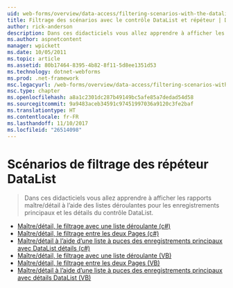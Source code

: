 ```yaml
---
uid: web-forms/overview/data-access/filtering-scenarios-with-the-datalist-and-repeater/index
title: Filtrage des scénarios avec le contrôle DataList et répéteur | Documents Microsoft
author: rick-anderson
description: Dans ces didacticiels vous allez apprendre à afficher les rapports maître/détail à l’aide des listes déroulantes pour les enregistrements principaux et les détails du contrôle DataList.
ms.author: aspnetcontent
manager: wpickett
ms.date: 10/05/2011
ms.topic: article
ms.assetid: 80b17464-8395-4b82-8f11-5d8ee1351d53
ms.technology: dotnet-webforms
ms.prod: .net-framework
msc.legacyurl: /web-forms/overview/data-access/filtering-scenarios-with-the-datalist-and-repeater
msc.type: chapter
ms.openlocfilehash: a8a1c2301dc287b49149bc5afe85a7dedad54d58
ms.sourcegitcommit: 9a9483aceb34591c97451997036a9120c3fe2baf
ms.translationtype: HT
ms.contentlocale: fr-FR
ms.lasthandoff: 11/10/2017
ms.locfileid: "26514098"
---
```

<a name="filtering-scenarios-with-the-datalist-and-repeater"></a>Scénarios de filtrage des répéteur DataList
====================
> Dans ces didacticiels vous allez apprendre à afficher les rapports maître/détail à l’aide des listes déroulantes pour les enregistrements principaux et les détails du contrôle DataList.


- [Maître/détail, le filtrage avec une liste déroulante (c#)](master-detail-filtering-with-a-dropdownlist-datalist-cs.md)
- [Maître/détail, le filtrage entre les deux Pages (c#)](master-detail-filtering-acess-two-pages-datalist-cs.md)
- [Maître/détail à l’aide d’une liste à puces des enregistrements principaux avec DataList détails (c#)](master-detail-using-a-bulleted-list-of-master-records-with-a-details-datalist-cs.md)
- [Maître/détail, le filtrage avec une liste déroulante (VB)](master-detail-filtering-with-a-dropdownlist-datalist-vb.md)
- [Maître/détail, le filtrage entre les deux Pages (VB)](master-detail-filtering-acess-two-pages-datalist-vb.md)
- [Maître/détail à l’aide d’une liste à puces des enregistrements principaux avec détails DataList (VB)](master-detail-using-a-bulleted-list-of-master-records-with-a-details-datalist-vb.md)
